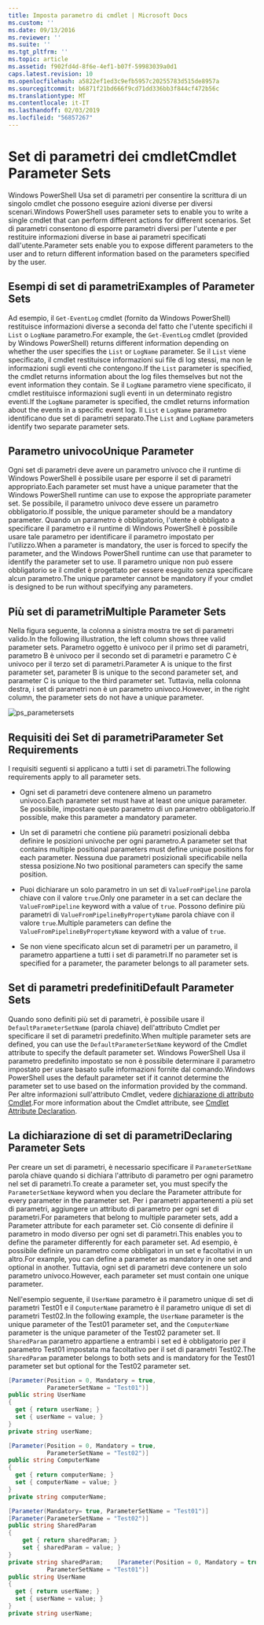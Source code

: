 ```yaml
---
title: Imposta parametro di cmdlet | Microsoft Docs
ms.custom: ''
ms.date: 09/13/2016
ms.reviewer: ''
ms.suite: ''
ms.tgt_pltfrm: ''
ms.topic: article
ms.assetid: f902fd4d-8f6e-4ef1-b07f-59983039a0d1
caps.latest.revision: 10
ms.openlocfilehash: a5822ef1ed3c9efb5957c20255783d515de8957a
ms.sourcegitcommit: b6871f21bd666f9cd71dd336bb3f844cf472b56c
ms.translationtype: MT
ms.contentlocale: it-IT
ms.lasthandoff: 02/03/2019
ms.locfileid: "56857267"
---
```

# <a name="cmdlet-parameter-sets"></a><span data-ttu-id="10236-102">Set di parametri dei cmdlet</span><span class="sxs-lookup"><span data-stu-id="10236-102">Cmdlet Parameter Sets</span></span>

<span data-ttu-id="10236-103">Windows PowerShell Usa set di parametri per consentire la scrittura di un singolo cmdlet che possono eseguire azioni diverse per diversi scenari.</span><span class="sxs-lookup"><span data-stu-id="10236-103">Windows PowerShell uses parameter sets to enable you to write a single cmdlet that can perform different actions for different scenarios.</span></span> <span data-ttu-id="10236-104">Set di parametri consentono di esporre parametri diversi per l'utente e per restituire informazioni diverse in base ai parametri specificati dall'utente.</span><span class="sxs-lookup"><span data-stu-id="10236-104">Parameter sets enable you to expose different parameters to the user and to return different information based on the parameters specified by the user.</span></span>

## <a name="examples-of-parameter-sets"></a><span data-ttu-id="10236-105">Esempi di set di parametri</span><span class="sxs-lookup"><span data-stu-id="10236-105">Examples of Parameter Sets</span></span>

<span data-ttu-id="10236-106">Ad esempio, il `Get-EventLog` cmdlet (fornito da Windows PowerShell) restituisce informazioni diverse a seconda del fatto che l'utente specifichi il `List` o `LogName` parametro.</span><span class="sxs-lookup"><span data-stu-id="10236-106">For example, the `Get-EventLog` cmdlet (provided by Windows PowerShell) returns different information depending on whether the user specifies the `List` or `LogName` parameter.</span></span> <span data-ttu-id="10236-107">Se il `List` viene specificato, il cmdlet restituisce informazioni sui file di log stessi, ma non le informazioni sugli eventi che contengono.</span><span class="sxs-lookup"><span data-stu-id="10236-107">If the `List` parameter is specified, the cmdlet returns information about the log files themselves but not the event information they contain.</span></span> <span data-ttu-id="10236-108">Se il `LogName` parametro viene specificato, il cmdlet restituisce informazioni sugli eventi in un determinato registro eventi.</span><span class="sxs-lookup"><span data-stu-id="10236-108">If the `LogName` parameter is specified, the cmdlet returns information about the events in a specific event log.</span></span> <span data-ttu-id="10236-109">Il `List` e `LogName` parametro identificano due set di parametri separato.</span><span class="sxs-lookup"><span data-stu-id="10236-109">The `List` and `LogName` parameters identify two separate parameter sets.</span></span>

## <a name="unique-parameter"></a><span data-ttu-id="10236-110">Parametro univoco</span><span class="sxs-lookup"><span data-stu-id="10236-110">Unique Parameter</span></span>

<span data-ttu-id="10236-111">Ogni set di parametri deve avere un parametro univoco che il runtime di Windows PowerShell è possibile usare per esporre il set di parametri appropriato.</span><span class="sxs-lookup"><span data-stu-id="10236-111">Each parameter set must have a unique parameter that the Windows PowerShell runtime can use to expose the appropriate parameter set.</span></span> <span data-ttu-id="10236-112">Se possibile, il parametro univoco deve essere un parametro obbligatorio.</span><span class="sxs-lookup"><span data-stu-id="10236-112">If possible, the unique parameter should be a mandatory parameter.</span></span> <span data-ttu-id="10236-113">Quando un parametro è obbligatorio, l'utente è obbligato a specificare il parametro e il runtime di Windows PowerShell è possibile usare tale parametro per identificare il parametro impostato per l'utilizzo.</span><span class="sxs-lookup"><span data-stu-id="10236-113">When a parameter is mandatory, the user is forced to specify the parameter, and the Windows PowerShell runtime can use that parameter to identify the parameter set to use.</span></span> <span data-ttu-id="10236-114">Il parametro unique non può essere obbligatorio se il cmdlet è progettato per essere eseguito senza specificare alcun parametro.</span><span class="sxs-lookup"><span data-stu-id="10236-114">The unique parameter cannot be mandatory if your cmdlet is designed to be run without specifying any parameters.</span></span>

## <a name="multiple-parameter-sets"></a><span data-ttu-id="10236-115">Più set di parametri</span><span class="sxs-lookup"><span data-stu-id="10236-115">Multiple Parameter Sets</span></span>

<span data-ttu-id="10236-116">Nella figura seguente, la colonna a sinistra mostra tre set di parametri valido.</span><span class="sxs-lookup"><span data-stu-id="10236-116">In the following illustration, the left column shows three valid parameter sets.</span></span> <span data-ttu-id="10236-117">Parametro oggetto è univoco per il primo set di parametri, parametro B è univoco per il secondo set di parametri e parametro C è univoco per il terzo set di parametri.</span><span class="sxs-lookup"><span data-stu-id="10236-117">Parameter A is unique to the first parameter set, parameter B is unique to the second parameter set, and parameter C is unique to the third parameter set.</span></span> <span data-ttu-id="10236-118">Tuttavia, nella colonna destra, i set di parametri non è un parametro univoco.</span><span class="sxs-lookup"><span data-stu-id="10236-118">However, in the right column, the parameter sets do not have a unique parameter.</span></span>

![ps_parametersets](../media/ps-parametersets.gif)

## <a name="parameter-set-requirements"></a><span data-ttu-id="10236-120">Requisiti dei Set di parametri</span><span class="sxs-lookup"><span data-stu-id="10236-120">Parameter Set Requirements</span></span>

<span data-ttu-id="10236-121">I requisiti seguenti si applicano a tutti i set di parametri.</span><span class="sxs-lookup"><span data-stu-id="10236-121">The following requirements apply to all parameter sets.</span></span>

- <span data-ttu-id="10236-122">Ogni set di parametri deve contenere almeno un parametro univoco.</span><span class="sxs-lookup"><span data-stu-id="10236-122">Each parameter set must have at least one unique parameter.</span></span> <span data-ttu-id="10236-123">Se possibile, impostare questo parametro di un parametro obbligatorio.</span><span class="sxs-lookup"><span data-stu-id="10236-123">If possible, make this parameter a mandatory parameter.</span></span>

- <span data-ttu-id="10236-124">Un set di parametri che contiene più parametri posizionali debba definire le posizioni univoche per ogni parametro.</span><span class="sxs-lookup"><span data-stu-id="10236-124">A parameter set that contains multiple positional parameters must define unique positions for each parameter.</span></span> <span data-ttu-id="10236-125">Nessuna due parametri posizionali specificabile nella stessa posizione.</span><span class="sxs-lookup"><span data-stu-id="10236-125">No two positional parameters can specify the same position.</span></span>

- <span data-ttu-id="10236-126">Puoi dichiarare un solo parametro in un set di `ValueFromPipeline` parola chiave con il valore `true`.</span><span class="sxs-lookup"><span data-stu-id="10236-126">Only one parameter in a set can declare the `ValueFromPipeline` keyword with a value of `true`.</span></span> <span data-ttu-id="10236-127">Possono definire più parametri di `ValueFromPipelineByPropertyName` parola chiave con il valore `true`.</span><span class="sxs-lookup"><span data-stu-id="10236-127">Multiple parameters can define the `ValueFromPipelineByPropertyName` keyword with a value of `true`.</span></span>

- <span data-ttu-id="10236-128">Se non viene specificato alcun set di parametri per un parametro, il parametro appartiene a tutti i set di parametri.</span><span class="sxs-lookup"><span data-stu-id="10236-128">If no parameter set is specified for a parameter, the parameter belongs to all parameter sets.</span></span>

## <a name="default-parameter-sets"></a><span data-ttu-id="10236-129">Set di parametri predefiniti</span><span class="sxs-lookup"><span data-stu-id="10236-129">Default Parameter Sets</span></span>

<span data-ttu-id="10236-130">Quando sono definiti più set di parametri, è possibile usare il `DefaultParameterSetName` (parola chiave) dell'attributo Cmdlet per specificare il set di parametri predefinito.</span><span class="sxs-lookup"><span data-stu-id="10236-130">When multiple parameter sets are defined, you can use the `DefaultParameterSetName` keyword of the Cmdlet attribute to specify the default parameter set.</span></span> <span data-ttu-id="10236-131">Windows PowerShell Usa il parametro predefinito impostato se non è possibile determinare il parametro impostato per usare basato sulle informazioni fornite dal comando.</span><span class="sxs-lookup"><span data-stu-id="10236-131">Windows PowerShell uses the default parameter set if it cannot determine the parameter set to use based on the information provided by the command.</span></span> <span data-ttu-id="10236-132">Per altre informazioni sull'attributo Cmdlet, vedere [dichiarazione di attributo Cmdlet](./cmdlet-attribute-declaration.md).</span><span class="sxs-lookup"><span data-stu-id="10236-132">For more information about the Cmdlet attribute, see [Cmdlet Attribute Declaration](./cmdlet-attribute-declaration.md).</span></span>

## <a name="declaring-parameter-sets"></a><span data-ttu-id="10236-133">La dichiarazione di set di parametri</span><span class="sxs-lookup"><span data-stu-id="10236-133">Declaring Parameter Sets</span></span>

<span data-ttu-id="10236-134">Per creare un set di parametri, è necessario specificare il `ParameterSetName` parola chiave quando si dichiara l'attributo di parametro per ogni parametro nel set di parametri.</span><span class="sxs-lookup"><span data-stu-id="10236-134">To create a parameter set, you must specify the `ParameterSetName` keyword when you declare the Parameter attribute for every parameter in the parameter set.</span></span> <span data-ttu-id="10236-135">Per i parametri appartenenti a più set di parametri, aggiungere un attributo di parametro per ogni set di parametri.</span><span class="sxs-lookup"><span data-stu-id="10236-135">For parameters that belong to multiple parameter sets, add a Parameter attribute for each parameter set.</span></span> <span data-ttu-id="10236-136">Ciò consente di definire il parametro in modo diverso per ogni set di parametri.</span><span class="sxs-lookup"><span data-stu-id="10236-136">This enables you to define the parameter differently for each parameter set.</span></span> <span data-ttu-id="10236-137">Ad esempio, è possibile definire un parametro come obbligatori in un set e facoltativi in un altro.</span><span class="sxs-lookup"><span data-stu-id="10236-137">For example, you can define a parameter as mandatory in one set and optional in another.</span></span> <span data-ttu-id="10236-138">Tuttavia, ogni set di parametri deve contenere un solo parametro univoco.</span><span class="sxs-lookup"><span data-stu-id="10236-138">However, each parameter set must contain one unique parameter.</span></span>

<span data-ttu-id="10236-139">Nell'esempio seguente, il `UserName` parametro è il parametro unique di set di parametri Test01 e il `ComputerName` parametro è il parametro unique di set di parametri Test02.</span><span class="sxs-lookup"><span data-stu-id="10236-139">In the following example, the `UserName` parameter is the unique parameter of the Test01 parameter set, and the `ComputerName` parameter is the unique parameter of the Test02 parameter set.</span></span> <span data-ttu-id="10236-140">Il `SharedParam` parametro appartiene a entrambi i set ed è obbligatorio per il parametro Test01 impostata ma facoltativo per il set di parametri Test02.</span><span class="sxs-lookup"><span data-stu-id="10236-140">The `SharedParam` parameter belongs to both sets and is mandatory for the Test01 parameter set but optional for the Test02 parameter set.</span></span>

```csharp
[Parameter(Position = 0, Mandatory = true,
           ParameterSetName = "Test01")]
public string UserName
{
  get { return userName; }
  set { userName = value; }
}
private string userName;

[Parameter(Position = 0, Mandatory = true,
           ParameterSetName = "Test02")]
public string ComputerName
{
  get { return computerName; }
  set { computerName = value; }
}
private string computerName;

[Parameter(Mandatory= true, ParameterSetName = "Test01")]
[Parameter(ParameterSetName = "Test02")]
public string SharedParam
{
    get { return sharedParam; }
    set { sharedParam = value; }
}
private string sharedParam;    [Parameter(Position = 0, Mandatory = true,
           ParameterSetName = "Test01")]
public string UserName
{
  get { return userName; }
  set { userName = value; }
}
private string userName;
```